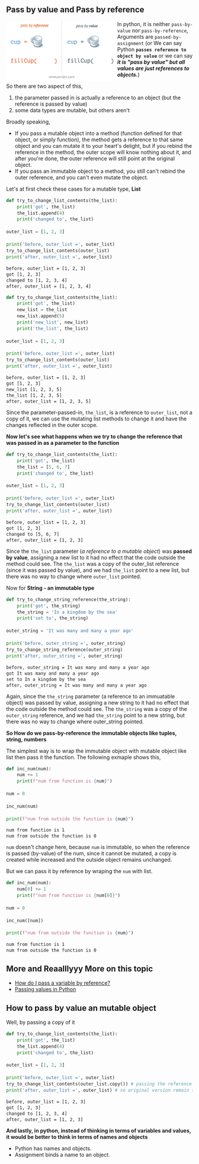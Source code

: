 ## Pass by value and Pass by reference

<img src="pass-by-reference-vs-pass-by-value-animation.gif" width="300" align="left">

In python, it is neither `pass-by-value` nor `pass-by-reference`, Arguments are `passed-by-assignment` (or We can say Python **`passes reference to object by value`** or we can say ***it is "pass by value" but all values are just references to objects.***)

So there are two aspect of this,

1. the parameter passed in is actually a reference to an object (but the reference is passed by value)
2. some data types are mutable, but others aren't

Broadly speaking,

- If you pass a mutable object into a method (function defined for that object, or simply function), the method gets a reference to that same object and you can mutate it to your heart's delight, but if you rebind the reference in the method, the outer scope will know nothing about it, and after you're done, the outer reference will still point at the original object.
- If you pass an immutable object to a method, you still can't rebind the outer reference, and you can't even mutate the object.

Let's at first check these cases for a mutable type, **List**


```python
def try_to_change_list_contents(the_list):
    print('got', the_list)
    the_list.append(4)
    print('changed to', the_list)

outer_list = [1, 2, 3]

print('before, outer_list =', outer_list)
try_to_change_list_contents(outer_list)
print('after, outer_list =', outer_list)
```

    before, outer_list = [1, 2, 3]
    got [1, 2, 3]
    changed to [1, 2, 3, 4]
    after, outer_list = [1, 2, 3, 4]
    


```python
def try_to_change_list_contents(the_list):
    print('got', the_list)
    new_list = the_list
    new_list.append(5)
    print('new_list', new_list)
    print('the_list', the_list)

outer_list = [1, 2, 3]

print('before, outer_list =', outer_list)
try_to_change_list_contents(outer_list)
print('after, outer_list =', outer_list)
```

    before, outer_list = [1, 2, 3]
    got [1, 2, 3]
    new_list [1, 2, 3, 5]
    the_list [1, 2, 3, 5]
    after, outer_list = [1, 2, 3, 5]
    

Since the parameter-passed-in, `the_list`, is a reference to `outer_list`, not a copy of it, we can use the mutating list methods to change it and have the changes reflected in the outer scope.

**Now let's see what happens when we try to change the reference that was passed in as a parameter to the function**


```python
def try_to_change_list_contents(the_list):
    print('got', the_list)
    the_list = [5, 6, 7]
    print('changed to', the_list)

outer_list = [1, 2, 3]

print('before, outer_list =', outer_list)
try_to_change_list_contents(outer_list)
print('after, outer_list =', outer_list)
```

    before, outer_list = [1, 2, 3]
    got [1, 2, 3]
    changed to [5, 6, 7]
    after, outer_list = [1, 2, 3]
    

Since the `the_list` parameter (*a reference to a mutable object*) was **passed by value**, assigning a new list to it had no effect that the code outside the method could see. The `the_list` was a copy of the outer_list reference (since it was passed by value), and we had `the_list` point to a new list, but there was no way to change where `outer_list` pointed.

Now for **String - an immutable type**


```python
def try_to_change_string_reference(the_string):
    print('got', the_string)
    the_string = 'In a kingdom by the sea'
    print('set to', the_string)

outer_string = 'It was many and many a year ago'

print('before, outer_string =', outer_string)
try_to_change_string_reference(outer_string)
print('after, outer_string =', outer_string)
```

    before, outer_string = It was many and many a year ago
    got It was many and many a year ago
    set to In a kingdom by the sea
    after, outer_string = It was many and many a year ago
    

Again, since the `the_string` parameter (a reference to an immuatable object) was passed by value, assigning a new string to it had no effect that the code outside the method could see. The `the_string` was a copy of the `outer_string` reference, and we had `the_string` point to a new string, but there was no way to change where outer_string pointed.

**So How do we pass-by-reference the immutable objects like tuples, string, numbers**

The simplest way is to wrap the immutable object with mutable object like list then pass it the function. The following exmaple shows this,


```python
def inc_num(num):
    num += 1
    print(f"num from function is {num}")
    
num = 0

inc_num(num)

print(f"num from outside the function is {num}")
```

    num from function is 1
    num from outside the function is 0
    

`num` doesn't change here, because `num` is immutable, so when the reference is passed (by-value) of the num, since it cannot be mutated, a copy is created while increased and the outside object remains unchanged.

But we can pass it by reference by wraping the `num` with list.


```python
def inc_num(num):
    num[0] += 1
    print(f"num from function is {num[0]}")

num = 0

inc_num([num])

print(f"num from outside the function is {num}")
```

    num from function is 1
    num from outside the function is 0
    

## More and Reaalllyyy More on this topic

- [How do I pass a variable by reference?](https://stackoverflow.com/questions/986006/how-do-i-pass-a-variable-by-reference)
- [Passing values in Python](https://stackoverflow.com/questions/534375/passing-values-in-python)

## How to pass by value an mutable object

Well, by passing a copy of it


```python
def try_to_change_list_contents(the_list):
    print('got', the_list)
    the_list.append(4)
    print('changed to', the_list)

outer_list = [1, 2, 3]

print('before, outer_list =', outer_list)
try_to_change_list_contents(outer_list.copy()) # passing the reference to the copied verison
print('after, outer_list =', outer_list) # so original version remain the same.v
```

    before, outer_list = [1, 2, 3]
    got [1, 2, 3]
    changed to [1, 2, 3, 4]
    after, outer_list = [1, 2, 3]
    

**And lastly, in python, instead of thinking in terms of variables and values, it would be better to think in terms of names and objects**

- Python has names and objects.
- Assignment binds a name to an object.
